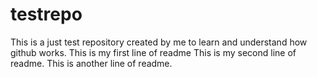 # testrepo
This is a just test repository created by me to learn and understand how github works.
This is my first line of readme
This is my second line of readme.
This is another line of readme.